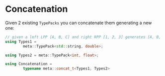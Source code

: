 # Concatenation

Given 2 existing `TypePacks` you can concatenate them generating a new one:

```c++
// given a left LPP [A, B, C] and right RPP [1, 2, 3] generates [A, B, C, 1, 2, 3].
using Types1 =
        meta::TypePack<std::string, double>;

using Types2 = meta::TypePack<int, float>;

using Concatenation =
        typename meta::concat_t<Types1, Types2>
```